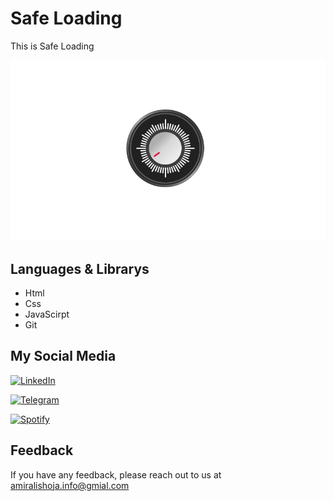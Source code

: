 
# Safe Loading

This is Safe Loading

![Demo](demo.png)

## Languages & Librarys

- Html
- Css
- JavaScirpt
- Git

## My Social Media

[![LinkedIn](https://img.shields.io/badge/LinkedIn-0077B5?style=for-the-badge&logo=linkedin&logoColor=white)](https://www.linkedin.com/in/amiralishoja)

[![Telegram](https://img.shields.io/badge/Telegram-2CA5E0?style=for-the-badge&logo=telegram&logoColor=white)](https://open.spotify.com/user/3172y5iz5tv42jhub36opkevig2i)

[![Spotify](https://img.shields.io/badge/Spotify-1ED760?&style=for-the-badge&logo=spotify&logoColor=white)](https://open.spotify.com/user/3172y5iz5tv42jhub36opkevig2i)
## Feedback

If you have any feedback, please reach out to us at amiralishoja.info@gmial.com

